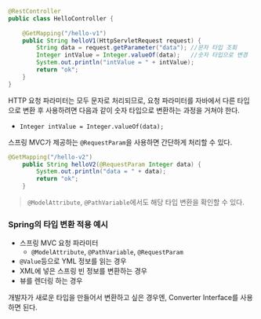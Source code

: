 ```java
@RestController  
public class HelloController {  
  
    @GetMapping("/hello-v1")  
    public String helloV1(HttpServletRequest request) {  
        String data = request.getParameter("data"); //문자 타입 조회  
        Integer intValue = Integer.valueOf(data);   //숫자 타입으로 변경  
        System.out.println("intValue = " + intValue);  
        return "ok";  
    }  
}
```

HTTP 요청 파라미터는 모두 문자로 처리되므로, 요청 파라미터를 자바에서 다른 타입으로 변환 후 사용하려면 다음과 같이 숫자 타입으로 변환하는 과정을 거쳐야 한다.
- `Integer intValue = Integer.valueOf(data);`

스프링 MVC가 제공하는 `@RequestParam`을 사용하면 간단하게 처리할 수 있다.
```java
@GetMapping("/hello-v2")
    public String helloV2(@RequestParam Integer data) {
        System.out.println("data = " + data);
        return "ok";
    }
```

>`@ModelAttribute`, `@PathVariable`에서도 해당 타입 변환을 확인할 수 있다.

### Spring의 타입 변환 적용 예시
- 스프링 MVC 요청 파라미터
	- `@ModelAttribute`, `@PathVariable`, `@RequestParam`
- `@Value`등으로 YML 정보를 읽는 경우
- XML에 넣은 스프링 빈 정보를 변환하는 경우
- 뷰를 렌더링 하는 경우

개발자가 새로운 타입을 만들어서 변환하고 싶은 경우엔, Converter Interface를 사용하면 된다.
